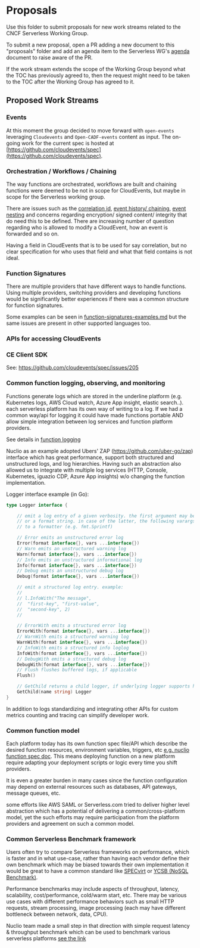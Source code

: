# Proposals

Use this folder to submit proposals for new work streams related to the
CNCF Serverless Working Group.

To submit a new proposal, open a PR adding a new document to this
"proposals" folder and add an agenda item to the Serverless WG's
[agenda](https://docs.google.com/document/d/1OVF68rpuPK5shIHILK9JOqlZBbfe91RNzQ7u_P7YCDE/edit?ts=5a1da559#)
document to raise aware of the PR.

If the work stream extends the scope of the Working Group beyond what the
TOC has previously agreed to, then the request might need to be taken to
the TOC after the Working Group has agreed to it.

## Proposed Work Streams

### Events

At this moment the group decided to move forward with `open-events`
leveraging `Cloudevents` and `Open-CADF-events` content as input. The
on-going work for the current spec is hosted at
[https://github.com/cloudevents/spec](https://github.com/cloudevents/spec).

### Orchestration / Workflows / Chaining

The way functions are orchestrated, workflows are built and chaining functions were deemed to be not in scope for CloudEvents, but maybe in scope for the Serverless working group.

There are issues such as the [correlation id](https://github.com/cloudevents/spec/pull/128), [event history/ chaining](https://github.com/cloudevents/spec/issues/204), [event nesting](https://github.com/cloudevents/spec/issues/72) and concerns regarding encryption/ signed content/ integrity that do need this to be defined. There are increasing number of question regarding who is allowed to modify a CloudEvent, how an event is forwarded and so on.

Having a field in CloudEvents that is to be used for say correlation, but no clear specification for who uses that field and what that field contains is not ideal.

### Function Signatures

There are multiple providers that have different ways to handle functions. Using multiple providers, switching providers and developing functions would be significantly better experiences if there was a common structure for function signatures.

Some examples can be seen in [function-signatures-examples.md](function-signatures-examples.md) but the same issues are present in other supported languages too.

### APIs for accessing CloudEvents

### CE Client SDK

See: https://github.com/cloudevents/spec/issues/205


### Common function logging, observing, and monitoring 

Functions generate logs which are stored in the underline platform (e.g. Kubernetes logs, AWS Cloud watch, Azure App insight, elastic search..). each serverless platform has its own way of writing to a log. If we had a common way/api for logging it could have made functions portable AND allow simple integration between log services and function platform providers.

See details in [function logging](function-logging.md)

Nuclio as an example adopted Ubers' ZAP (https://github.com/uber-go/zap) interface which has great performance, support both structured and unstructured logs, and log hierarchies. 
Having such an abstraction also allowed us to integrate with multiple log services (HTTP, Console, Kubernetes, iguazio CDP, Azure App insights) w/o changing the function implementation.

Logger interface example (in Go):
```go
type Logger interface {

    // emit a log entry of a given verbosity. the first argument may be an object, a string
    // or a format string. in case of the latter, the following varargs are passed
    // to a formatter (e.g. fmt.Sprintf)

    // Error emits an unstructured error log
    Error(format interface{}, vars ...interface{})
    // Warn emits an unstructured warning log
    Warn(format interface{}, vars ...interface{})
    // Info emits an unstructured informational log
    Info(format interface{}, vars ...interface{})
    // Debug emits an unstructured debug log
    Debug(format interface{}, vars ...interface{})

    // emit a structured log entry. example:
    //
    // l.InfoWith("The message",
    //  "first-key", "first-value",
    //  "second-key", 2)
    //

    // ErrorWith emits a structured error log
    ErrorWith(format interface{}, vars ...interface{})
    // WarnWith emits a structured warning log
    WarnWith(format interface{}, vars ...interface{})
    // InfoWith emits a structured info loglog
    InfoWith(format interface{}, vars ...interface{})
    // DebugWith emits a structured debug log
    DebugWith(format interface{}, vars ...interface{})
    // Flush flushes buffered logs, if applicable
    Flush()

    // GetChild returns a child logger, if underlying logger supports hierarchal logging
    GetChild(name string) Logger
}
```

In addition to logs standardizing and integrating other APIs for custom metrics counting and tracing can simplify developer work. 

### Common function model 

Each platform today has its own function spec file/API which describe the desired function resources, environment variables, triggers, etc [e.g. nuclio function spec doc]( https://github.com/nuclio/nuclio/blob/master/docs/reference/function-configuration/function-configuration-reference.md). This means deploying function on a new platform require adapting your deployment scripts or logic every time you shift providers.

It is even a greater burden in many cases since the function configuration may depend on external resources such as databases, API gateways, message queues, etc.

some efforts like AWS SAML or Serverless.com tried to deliver higher level abstraction which has a potential of delivering a common/cross-platform model, yet the such efforts may require participation from the platform providers and agreement on such a common model.

### Common Serverless Benchmark framework 

Users often try to compare Serverless frameworks on performance, which is faster and in what use-case, rather than having each vendor define their own benchmark which may be biased towards their own implementation it would be great to have a common standard like [SPECvirt]( https://en.wikipedia.org/wiki/SPECvirt) or [YCSB (NoSQL Benchmark)]( https://en.wikipedia.org/wiki/YCSB).

Performance benchmarks may include aspects of throughput, latency, scalability, cost/performance, cold/warm start, etc. There may be various use cases with different performance behaviors such as small HTTP requests, stream processing, image processing (each may have different bottleneck between network, data, CPU).

Nuclio team made a small step in that direction with simple request latency & throughput benchmark which can be used to benchmark various serverless platforms [see the link]( https://github.com/nuclio/nuclio/blob/master/docs/tasks/benchmarking.md)

